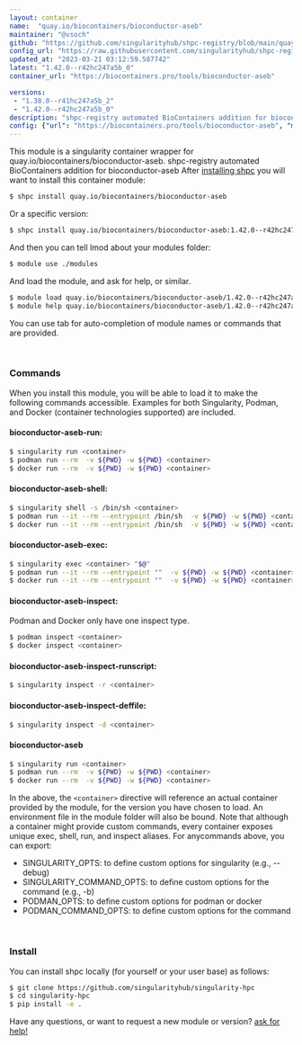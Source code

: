```yaml
---
layout: container
name:  "quay.io/biocontainers/bioconductor-aseb"
maintainer: "@vsoch"
github: "https://github.com/singularityhub/shpc-registry/blob/main/quay.io/biocontainers/bioconductor-aseb/container.yaml"
config_url: "https://raw.githubusercontent.com/singularityhub/shpc-registry/main/quay.io/biocontainers/bioconductor-aseb/container.yaml"
updated_at: "2023-03-21 03:12:59.587742"
latest: "1.42.0--r42hc247a5b_0"
container_url: "https://biocontainers.pro/tools/bioconductor-aseb"

versions:
 - "1.38.0--r41hc247a5b_2"
 - "1.42.0--r42hc247a5b_0"
description: "shpc-registry automated BioContainers addition for bioconductor-aseb"
config: {"url": "https://biocontainers.pro/tools/bioconductor-aseb", "maintainer": "@vsoch", "description": "shpc-registry automated BioContainers addition for bioconductor-aseb", "latest": {"1.42.0--r42hc247a5b_0": "sha256:fab4e1aaf729271b9639d721b9fa52fcf8e907a91deb81bbfa337dc15048f82c"}, "tags": {"1.38.0--r41hc247a5b_2": "sha256:f64337773f4b0abad28752dbe802bd072206344d04d30023d531297948246296", "1.42.0--r42hc247a5b_0": "sha256:fab4e1aaf729271b9639d721b9fa52fcf8e907a91deb81bbfa337dc15048f82c"}, "docker": "quay.io/biocontainers/bioconductor-aseb"}
---
```


This module is a singularity container wrapper for quay.io/biocontainers/bioconductor-aseb.
shpc-registry automated BioContainers addition for bioconductor-aseb
After [installing shpc](#install) you will want to install this container module:


```bash
$ shpc install quay.io/biocontainers/bioconductor-aseb
```

Or a specific version:

```bash
$ shpc install quay.io/biocontainers/bioconductor-aseb:1.42.0--r42hc247a5b_0
```

And then you can tell lmod about your modules folder:

```bash
$ module use ./modules
```

And load the module, and ask for help, or similar.

```bash
$ module load quay.io/biocontainers/bioconductor-aseb/1.42.0--r42hc247a5b_0
$ module help quay.io/biocontainers/bioconductor-aseb/1.42.0--r42hc247a5b_0
```

You can use tab for auto-completion of module names or commands that are provided.

<br>

### Commands

When you install this module, you will be able to load it to make the following commands accessible.
Examples for both Singularity, Podman, and Docker (container technologies supported) are included.

#### bioconductor-aseb-run:

```bash
$ singularity run <container>
$ podman run --rm  -v ${PWD} -w ${PWD} <container>
$ docker run --rm  -v ${PWD} -w ${PWD} <container>
```

#### bioconductor-aseb-shell:

```bash
$ singularity shell -s /bin/sh <container>
$ podman run --it --rm --entrypoint /bin/sh  -v ${PWD} -w ${PWD} <container>
$ docker run --it --rm --entrypoint /bin/sh  -v ${PWD} -w ${PWD} <container>
```

#### bioconductor-aseb-exec:

```bash
$ singularity exec <container> "$@"
$ podman run --it --rm --entrypoint ""  -v ${PWD} -w ${PWD} <container> "$@"
$ docker run --it --rm --entrypoint ""  -v ${PWD} -w ${PWD} <container> "$@"
```

#### bioconductor-aseb-inspect:

Podman and Docker only have one inspect type.

```bash
$ podman inspect <container>
$ docker inspect <container>
```

#### bioconductor-aseb-inspect-runscript:

```bash
$ singularity inspect -r <container>
```

#### bioconductor-aseb-inspect-deffile:

```bash
$ singularity inspect -d <container>
```



#### bioconductor-aseb

```bash
$ singularity run <container>
$ podman run --rm  -v ${PWD} -w ${PWD} <container>
$ docker run --rm  -v ${PWD} -w ${PWD} <container>
```


In the above, the `<container>` directive will reference an actual container provided
by the module, for the version you have chosen to load. An environment file in the
module folder will also be bound. Note that although a container
might provide custom commands, every container exposes unique exec, shell, run, and
inspect aliases. For anycommands above, you can export:

 - SINGULARITY_OPTS: to define custom options for singularity (e.g., --debug)
 - SINGULARITY_COMMAND_OPTS: to define custom options for the command (e.g., -b)
 - PODMAN_OPTS: to define custom options for podman or docker
 - PODMAN_COMMAND_OPTS: to define custom options for the command

<br>

### Install

You can install shpc locally (for yourself or your user base) as follows:

```bash
$ git clone https://github.com/singularityhub/singularity-hpc
$ cd singularity-hpc
$ pip install -e .
```

Have any questions, or want to request a new module or version? [ask for help!](https://github.com/singularityhub/singularity-hpc/issues)